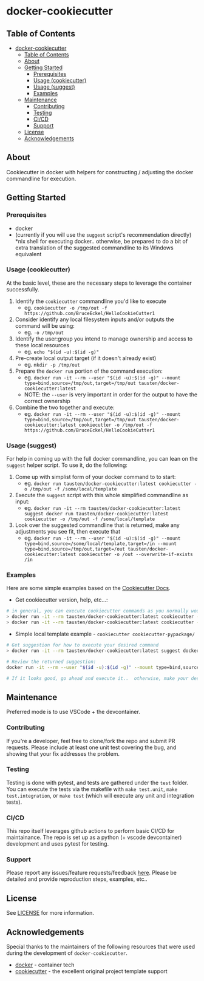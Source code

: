 # docker-cookiecutter

## Table of Contents

- [docker-cookiecutter](#docker-cookiecutter)
  - [Table of Contents](#table-of-contents)
  - [About](#about)
  - [Getting Started](#getting-started)
    - [Prerequisites](#prerequisites)
    - [Usage (cookiecutter)](#usage-cookiecutter)
    - [Usage (suggest)](#usage-suggest)
    - [Examples](#examples)
  - [Maintenance](#maintenance)
    - [Contributing](#contributing)
    - [Testing](#testing)
    - [CI/CD](#cicd)
    - [Support](#support)
  - [License](#license)
  - [Acknowledgements](#acknowledgements)

## About

Cookiecutter in docker with helpers for constructing / adjusting the docker commandline for execution.

## Getting Started

### Prerequisites

- docker
- (currently if you will use the `suggest` script's recommendation directly) *nix shell for executing docker..  otherwise, be prepared to do a bit of extra translation of the suggested commandline to its Windows equivalent

### Usage (cookiecutter)

At the basic level, these are the necessary steps to leverage the container successfully.

1. Identify the `cookiecutter` commandline you'd like to execute
   - eg. `cookiecutter -o /tmp/out -f https://github.com/BruceEckel/HelloCookieCutter1`
2. Consider identify any local filesystem inputs and/or outputs the command will be using:
   - eg. `-o /tmp/out`
3. Identify the user:group you intend to manage ownership and access to these local resources
   - eg. `echo "$(id -u):$(id -g)"`
4. Pre-create local output target (if it doesn't already exist)
   - eg. `mkdir -p /tmp/out`
5. Prepare the `docker run` portion of the command execution:
   - eg. `docker run -it --rm --user "$(id -u):$(id -g)" --mount type=bind,source=/tmp/out,target=/tmp/out tausten/docker-cookiecutter:latest`
   - NOTE: the `--user` is very important in order for the output to have the correct ownership
6. Combine the two together and execute:
   - eg. `docker run -it --rm --user "$(id -u):$(id -g)" --mount type=bind,source=/tmp/out,target=/tmp/out tausten/docker-cookiecutter:latest cookiecutter -o /tmp/out -f https://github.com/BruceEckel/HelloCookieCutter1`

### Usage (suggest)

For help in coming up with the full docker commandline, you can lean on the `suggest` helper script. To use it, do the following:

1. Come up with simplist form of your docker command to to start:
   - eg. `docker run tausten/docker-cookiecutter:latest cookiecutter -o /tmp/out -f /some/local/template`
2. Execute the `suggest` script with this whole simplified commandline as input:
   - eg. `docker run -it --rm tausten/docker-cookiecutter:latest suggest docker run tausten/docker-cookiecutter:latest cookiecutter -o /tmp/out -f /some/local/template`
3. Look over the suggested commandline that is returned, make any adjustments you see fit, then execute that
   - eg. `docker run -it --rm --user "$(id -u):$(id -g)" --mount type=bind,source=/some/local/template,target=/in --mount type=bind,source=/tmp/out,target=/out tausten/docker-cookiecutter:latest cookiecutter -o /out --overwrite-if-exists /in`

### Examples

Here are some simple examples based on the [Cookiecutter Docs](https://cookiecutter.readthedocs.io/en/1.7.3/usage.html).

- Get cookiecutter version, help, etc...:

```sh
# in general, you can execute cookiecutter commands as you normally would, with the caveat that any local filesystem-based resources need special attention as described previously
> docker run -it --rm tausten/docker-cookiecutter:latest cookiecutter --version
> docker run -it --rm tausten/docker-cookiecutter:latest cookiecutter --help
```

- Simple local template example - `cookiecutter cookiecutter-pypackage/`

```sh
# Get suggestion for how to execute your desired command
> docker run -it --rm tausten/docker-cookiecutter:latest suggest docker run tausten/docker-cookiecutter:latest cookiecutter cookiecutter-pypackage/

# Review the returned suggestion:
docker run -it --rm --user "$(id -u):$(id -g)" --mount type=bind,source="$(pwd)"/cookiecutter-pypackage/,target=/in --mount type=bind,source="$(pwd)",target=/out tausten/docker-cookiecutter:latest cookiecutter -o /out /in

# If it looks good, go ahead and execute it..  otherwise, make your desired adjustments then proceed.
```

## Maintenance

Preferred mode is to use VSCode + the devcontainer.

### Contributing

If you're a developer, feel free to clone/fork the repo and submit PR requests. Please include at least one unit test covering the bug, and showing that your fix addresses the problem.

### Testing

Testing is done with pytest, and tests are gathered under the `test` folder. You can execute the tests via the makefile with `make test.unit`, `make test.integration`, or `make test` (which will execute any unit and integration tests).

### CI/CD

This repo itself leverages github actions to perform basic CI/CD for maintainance. The repo is set up as a python (+ vscode devcontainer) development and uses pytest for testing.

### Support

Please report any issues/feature requests/feedback [here](https://github.com/tausten/docker-cookiecutter/issues). Please be detailed and provide reproduction steps, examples, etc..

## License

See [LICENSE](LICENSE) for more information.

## Acknowledgements

Special thanks to the maintainers of the following resources that were used during the development of `docker-cookiecutter`.

- [docker](https://www.docker.com/) - container tech
- [cookiecutter](https://github.com/cookiecutter/cookiecutter) - the excellent original project template support
